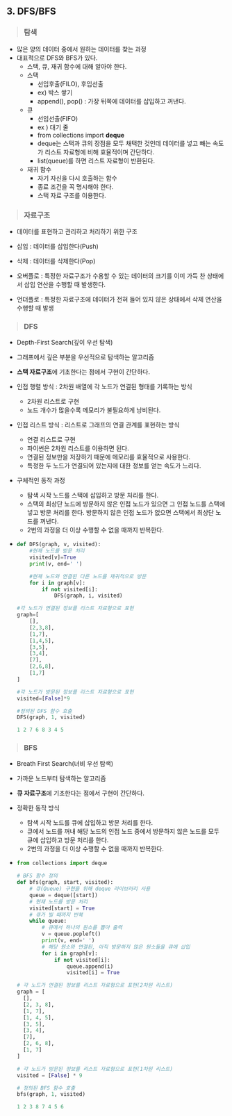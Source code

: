 ## 3. DFS/BFS

> ### 탐색

* 많은 양의 데이터 중에서 원하는 데이터를 찾는 과정
* 대표적으로 DFS와 BFS가 있다.
  * 스택, 큐, 재귀 함수에 대해 알아야 한다.
  * 스택
    * 선입후출(FILO), 후입선출
    * ex) 박스 쌓기
    * append(), pop() : 가장 뒤쪽에 데이터를 삽입하고 꺼낸다.
  * 큐
    * 선입선출(FIFO)
    * ex ) 대기 줄
    * from collections import **deque**
    * deque는 스택과 큐의 장점을 모두 채택한 것인데 데이터를 넣고 빼는 속도가 리스트 자료형에 비해 효율적이며 간단하다.
    * list(queue)를 하면 리스트 자료형이 반환된다.
  * 재귀 함수
    * 자기 자신을 다시 호출하는 함수
    * 종료 조건을 꼭 명시해야 한다.
    * 스택 자료 구조를 이용한다.



> ### 자료구조

* 데이터를 표현하고 관리하고 처리하기 위한 구조
* 삽입 : 데이터를 삽입한다(Push)
* 삭제 : 데이터를 삭제한다(Pop)

* 오버플로 : 특정한 자료구조가 수용할 수 있는 데이터의 크기를 이미 가득 찬 상태에서 삽입 연산을 수행할 때 발생한다.
* 언더플로 : 특정한 자료구조에 데이터가 전혀 들어 있지 않은 상태에서 삭제 연산을 수행할 때 발생



> ### DFS

* Depth-First Search(깊이 우선 탐색)

* 그래프에서 깊은 부분을 우선적으로 탐색하는 알고리즘

* **스택 자료구조**에 기초한다는 점에서 구현이 간단하다.

* 인접 행렬 방식 : 2차원 배열에 각 노드가 연결된 형태를 기록하는 방식
  * 2차원 리스트로 구현
  * 노드 개수가 많을수록 메모리가 불필요하게 낭비된다.
  
* 인접 리스트 방식 : 리스트로 그래프의 연결 관계를 표현하는 방식
  * 연결 리스트로 구현
  * 파이썬은 2차원 리스트를 이용하면 된다.
  * 연결된 정보만을 저장하기 때문에 메모리를 효율적으로 사용한다.
  * 특정한 두 노드가 연결되어 있는지에 대한 정보를 얻는 속도가 느리다.
  
* 구체적인 동작 과정
  * 탐색 시작 노드를 스택에 삽입하고 방문 처리를 한다.
  * 스택의 최상단 노드에 방문하지 않은 인접 노드가 있으면 그 인접 노드를 스택에 넣고 방문 처리를 한다. 방문하지 않은 인접 노드가 없으면 스택에서 최상단 노드를 꺼낸다.
  * 2번의 과정을 더 이상 수행할 수 없을 때까지 반복한다.
  
* ```python
  def DFS(graph, v, visited):
      #현재 노드를 방문 처리
      visited[v]=True
      print(v, end=' ')
  
      #현재 노드와 연결된 다른 노드를 재귀적으로 방문
      for i in graph[v]:
          if not visited[i]:
              DFS(graph, i, visited)
  
  #각 노드가 연결된 정보를 리스트 자료형으로 표현
  graph=[
      [],
      [2,3,8],
      [1,7],
      [1,4,5],
      [3,5],
      [3,4],
      [7],
      [2,6,8],
      [1,7]
  ]
  
  #각 노드가 방문된 정보를 리스트 자료형으로 표현
  visited=[False]*9
  
  #정의된 DFS 함수 호출
  DFS(graph, 1, visited)
  ```

  ```python
  1 2 7 6 8 3 4 5
  ```



> ### BFS

* Breath First Search(너비 우선 탐색)
* 가까운 노드부터 탐색하는 알고리즘
* **큐 자료구조**에 기초한다는 점에서 구현이 간단하다.
* 정확한 동작 방식
  * 탐색 시작 노드를 큐에 삽입하고 방문 처리를 한다.
  * 큐에서 노드를 꺼내 해당 노드의 인접 노드 중에서 방문하지 않은 노드를 모두 큐에 삽입하고 방문 처리를 한다.
  * 2번의 과정을 더 이상 수행할 수 없을 때까지 반복한다.

* ```python
  from collections import deque
  
  # BFS 함수 정의
  def bfs(graph, start, visited):
      # 큐(Queue) 구현을 위해 deque 라이브러리 사용
      queue = deque([start])
      # 현재 노드를 방문 처리
      visited[start] = True
      # 큐가 빌 때까지 반복
      while queue:
          # 큐에서 하나의 원소를 뽑아 출력
          v = queue.popleft()
          print(v, end=' ')
          # 해당 원소와 연결된, 아직 방문하지 않은 원소들을 큐에 삽입
          for i in graph[v]:
              if not visited[i]:
                  queue.append(i)
                  visited[i] = True
  
  # 각 노드가 연결된 정보를 리스트 자료형으로 표현(2차원 리스트)
  graph = [
    [],
    [2, 3, 8],
    [1, 7],
    [1, 4, 5],
    [3, 5],
    [3, 4],
    [7],
    [2, 6, 8],
    [1, 7]
  ]
  
  # 각 노드가 방문된 정보를 리스트 자료형으로 표현(1차원 리스트)
  visited = [False] * 9
  
  # 정의된 BFS 함수 호출
  bfs(graph, 1, visited)
  ```

  ```python
  1 2 3 8 7 4 5 6
  ```

  